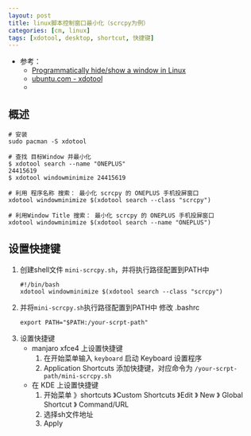 ```yaml
---
layout: post
title: linux脚本控制窗口最小化（scrcpy为例）
categories: [cm, linux]
tags: [xdotool, desktop, shortcut, 快捷键]
---
```


* 参考： 
  * [Programmatically hide/show a window in Linux](https://stackoverflow.com/a/26704369)
  * [ubuntu.com - xdotool](http://manpages.ubuntu.com/manpages/bionic/man1/xdotool.1.html)
  * []()


## 概述

~~~
# 安装
sudo pacman -S xdotool

# 查找 目标Window 并最小化
$ xdotool search --name "ONEPLUS"
24415619
$ xdotool windowminimize 24415619
~~~

~~~
# 利用 程序名称 搜索： 最小化 scrcpy 的 ONEPLUS 手机投屏窗口
xdotool windowminimize $(xdotool search --class "scrcpy")

# 利用Window Title 搜索： 最小化 scrcpy 的 ONEPLUS 手机投屏窗口
xdotool windowminimize $(xdotool search --name "ONEPLUS")
~~~

## 设置快捷键

1. 创建shell文件 `mini-scrcpy.sh`，并将执行路径配置到PATH中
    ~~~
    #!/bin/bash
    xdotool windowminimize $(xdotool search --class "scrcpy")
    ~~~
1. 并将`mini-scrcpy.sh`执行路径配置到PATH中
    修改 .bashrc
    ~~~
    export PATH="$PATH:/your-scrpt-path"
    ~~~
1. 设置快捷键
    * manjaro xfce4 上设置快捷键
        1. 在开始菜单输入 `keyboard` 启动 Keyboard 设置程序
        1. Application Shortcuts 添加快捷键，对应命令为 `/your-scrpt-path/mini-scrcpy.sh`
    * 在 KDE 上设置快捷键
        1. 开始菜单 》shortcuts 》Custom Shortcuts 》Edit 》 New 》 Global Shortcut 》 Command/URL
        1. 选择sh文件地址
        1. Apply







